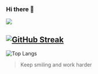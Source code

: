 ### Hi there 👋
![](https://komarev.com/ghpvc/?username=shahriararefin&color=blueviolet)
<!--
**shahriararefin/shahriararefin** is a ✨ _special_ ✨ repository because its `README.md` (this file) appears on your GitHub profile.

Here are some ideas to get you started:

- 🔭 I’m currently working on ...
- 🌱 I’m currently learning ...
- 👯 I’m looking to collaborate on ...
- 🤔 I’m looking for help with ...
- 💬 Ask me about ...
- 📫 How to reach me: ...
- 😄 Pronouns: ...
- ⚡ Fun fact: ...

-->

[![GitHub Streak](https://streak-stats.demolab.com?user=shahriararefin&theme=horizon)](https://git.io/streak-stats ) <br>
---
![Top Langs](https://github-readme-stats.vercel.app/api/top-langs/?username=shahriararefin&layout=compact)

>Keep smiling and work harder
